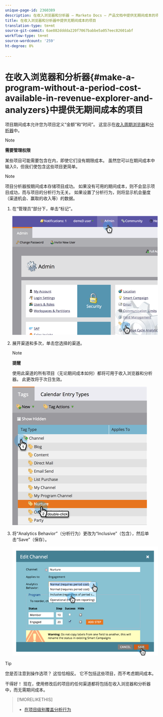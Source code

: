 ```yaml
---
unique-page-id: 2360389
description: 在收入浏览器和分析器 — Marketo Docs — 产品文档中提供无期间成本的项目
title: 在收入浏览器和分析器中提供无期间成本的项目
translation-type: tm+mt
source-git-commit: 6ae882dddda220f7067babbe5a057eec82601abf
workflow-type: tm+mt
source-wordcount: '259'
ht-degree: 0%

---
```



# 在收入浏览器和分析器{#make-a-program-without-a-period-cost-available-in-revenue-explorer-and-analyzers}中提供无期间成本的项目

项目期间成本允许您为项目定义“金额”和“时间”。 这显示在[收入周期浏览器](https://docs.marketo.com/display/docs/revenue+cycle+analytics)和[分析器](../../../../product-docs/reporting/revenue-cycle-analytics/opportunity-influence-analyzer/tell-the-marketing-story-with-an-opportunity-influence-analyzer.md)中。

>[!NOTE]
>
>**需要管理权限**

某些项目可能需要包含在内，即使它们没有期限成本。 虽然您可以在期间成本中输入0，但我们使包含这些项目更简单。

>[!NOTE]
>
>项目分析器按期间成本存储项目成功。 如果没有可用的期间成本，则不会显示项目成功，而与项目的分析行为无关。 如果设置了分析行为，则将显示机会量度（渠道机会、赢取的收入等）的数据。

1. 在“管理员”部分下，单击“标记”。

   ![](assets/image2014-9-17-12-3a35-3a32.png)

1. 展开渠道和多次，单击您选择的渠道。

   >[!NOTE]
   >
   >**提醒**
   >
   >使用此渠道的所有项目（无论期间成本如何）都将可用于收入浏览器和分析器。 此更改将于次日生效。

   ![](assets/image2014-9-17-12-3a36-3a7.png)

1. 将“Analytics Behavior”（分析行为）更改为“Inclusive”（包含），然后单击“Save”（保存）。

   ![](assets/image2014-9-17-12-3a36-3a13.png)

>[!TIP]
>
>您是否注意到操作选项？ 这恰恰相反。 它不包括这些项目，而不考虑期间成本。

干得好！ 现在，使用修改后的项目的任何渠道都将包括在收入浏览器和分析器中，而无需期间成本。

>[!MORELIKETHIS]
>
>* [在项目级别覆盖分析行为](override-analytics-behavior-at-the-program-level.md)

>



